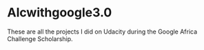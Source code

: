 # Alcwithgoogle3.0
These are all the projects I did on Udacity during the Google Africa Challenge Scholarship.
